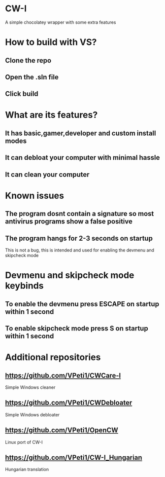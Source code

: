 # CW-I
A simple chocolatey wrapper with some extra features

# How to build with VS?
## Clone the repo
## Open the .sln file 
## Click build 

# What are its features?
## It has basic,gamer,developer and custom install modes
## It can debloat your computer with minimal hassle
## It can clean your computer

# Known issues
## The program dosnt contain a signature so most antivirus programs show a false positive
## The program hangs for 2-3 seconds on startup
This is not a bug, this is intended and used for enabling the devmenu and skipcheck mode

# Devmenu and skipcheck mode keybinds
## To enable the devmenu press ESCAPE on startup within 1 second
## To enable skipcheck mode press S on startup within 1 second

# Additional repositories
## https://github.com/VPeti1/CWCare-I
Simple Windows cleaner
## https://github.com/VPeti1/CWDebloater
Simple Windows debloater
## https://github.com/VPeti1/OpenCW
Linux port of CW-I
## https://github.com/VPeti1/CW-I_Hungarian
Hungarian translation
